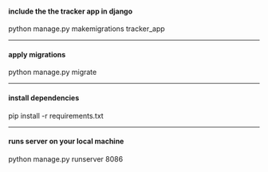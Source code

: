 #### include the the tracker app in django
python manage.py makemigrations tracker_app
___
#### apply migrations
python manage.py migrate
___
#### install dependencies
pip install -r requirements.txt
____
#### runs server on your local machine
python manage.py runserver 8086
